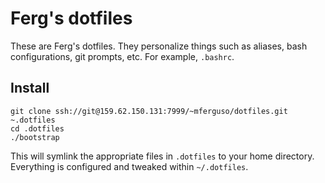 Ferg's dotfiles
===============

These are Ferg's dotfiles. They personalize things such as aliases, bash
configurations, git prompts, etc. For example, `.bashrc`.


Install
-------

    git clone ssh://git@159.62.150.131:7999/~mferguso/dotfiles.git ~.dotfiles
    cd .dotfiles
    ./bootstrap

This will symlink the appropriate files in `.dotfiles` to your home directory.
Everything is configured and tweaked within `~/.dotfiles`.
